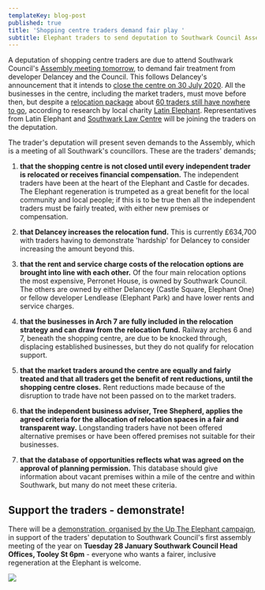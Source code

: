 ```yaml
---
templateKey: blog-post
published: true
title: 'Shopping centre traders demand fair play '
subtitle: Elephant traders to send deputation to Southwark Council Assembly
---
```


A deputation of shopping centre traders are due to attend Southwark Council's [Assembly meeting tomorrow](http://moderngov.southwark.gov.uk/ieListDocuments.aspx?CId=132&MId=6570&Ver=4), to demand fair treatment from developer Delancey and the Council.  This follows Delancey's announcement that it intends to [close the centre on 30 July 2020](https://www.london-se1.co.uk/news/view/10081).  All the businesses in the centre, including the market traders, must move before then, but despite a [relocation package](https://www.southwark.gov.uk/regeneration/elephant-and-castle?chapter=200) about [60 traders still have nowhere to go](https://prose.io/#35percent/35percent.github.io/edit/master/_blog-posts/2020-01-11-elephant-traders-still-homeless.md), according to research by local charity [Latin Elephant](https://latinelephant.org/map/#Q7).  Representatives from Latin Elephant and [Southwark Law Centre](http://www.southwarklawcentre.org.uk/) will be joining the traders on the deputation.

The trader's deputation will present seven demands to the Assembly, which is a meeting of all Southwark's councillors.  These are the traders' demands;

1.	**that the shopping centre is not closed until every independent trader is relocated or receives financial compensation.**  The independent traders have been at the heart of the Elephant and Castle for decades.  The Elephant regeneration is trumpeted as a great benefit for the local community and local people; if this is to be true then all the independent traders must be fairly treated, with either new premises or compensation.

2.	**that Delancey increases the relocation fund.**  This is currently £634,700 with traders having to demonstrate 'hardship' for Delancey to consider increasing the amount beyond this.

3.	**that the rent and service charge costs of the relocation options are brought into line with each other.**  Of the four main relocation options the most expensive, Perronet House, is owned by Southwark Council.
The others are owned by either Delancey (Castle Square, Elephant One) or fellow developer Lendlease  (Elephant Park) and have lower rents and service charges.

4.	**that the businesses in Arch 7 are fully included in the relocation strategy and can draw from the relocation fund.**  Railway arches 6 and 7, beneath the shopping centre, are due to be knocked through, displacing established businesses, but they do not qualify for relocation support.

5.	**that the market traders around the centre are equally and fairly treated and that all traders get the benefit of rent reductions, until the shopping centre closes.**  Rent reductions made because of the disruption to trade have not been passed on to the market traders.

6.	**that the independent business adviser, Tree Shepherd, applies the agreed criteria for the allocation of relocation spaces in a fair and transparent way.**  Longstanding traders have not been offered alternative premises or have been offered premises not suitable for their businesses.

7.	**that the database of opportunities reflects what was agreed on the approval of planning permission.** This database should give information about vacant premises within a mile of the centre and within Southwark, but many do not meet these criteria. 

## Support the traders - demonstrate!

There will be a [demonstration, organised by the Up The Elephant campaign](https://twitter.com/UpTheElephant_), in support of the traders' deputation to Southwark Council's first assembly meeting of the year on **Tuesday 28 January Southwark Council Head Offices, Tooley St 6pm** - everyone who wants a fairer, inclusive regeneration at the Elephant is welcome.



![](http://35percent.org/img/jan2020protest.jpg)
